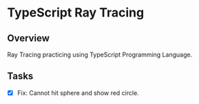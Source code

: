 # TypeScript Ray Tracing

## Overview

Ray Tracing practicing using TypeScript Programming Language.

## Tasks

- [x] Fix: Cannot hit sphere and show red circle.
